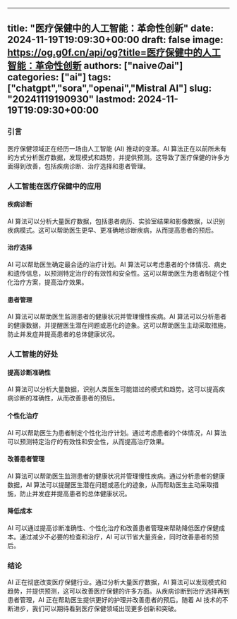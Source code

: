 
---
title: "医疗保健中的人工智能：革命性创新"
date: 2024-11-19T19:09:30+00:00
draft: false
image: https://og.g0f.cn/api/og?title=医疗保健中的人工智能：革命性创新
authors: ["naiveのai"]
categories: ["ai"]
tags: ["chatgpt","sora","openai","Mistral AI"]
slug: "20241119190930"
lastmod: 2024-11-19T19:09:30+00:00
---
### 引言

医疗保健领域正在经历一场由人工智能 (AI) 推动的变革。AI 算法正在以前所未有的方式分析医疗数据，发现模式和趋势，并提供预测。这导致了医疗保健的许多方面得到改善，包括疾病诊断、治疗选择和患者管理。

### 人工智能在医疗保健中的应用

#### 疾病诊断

AI 算法可以分析大量医疗数据，包括患者病历、实验室结果和影像数据，以识别疾病模式。这可以帮助医生更早、更准确地诊断疾病，从而提高患者的预后。

#### 治疗选择

AI 可以帮助医生确定最合适的治疗计划。AI 算法可以考虑患者的个体情况、病史和遗传信息，以预测特定治疗的有效性和安全性。这可以帮助医生为患者制定个性化治疗方案，提高治疗效果。

#### 患者管理

AI 算法可以帮助医生监测患者的健康状况并管理慢性疾病。AI 算法可以分析患者的健康数据，并提醒医生潜在问题或恶化的迹象。这可以帮助医生主动采取措施，防止并发症并提高患者的总体健康状况。

### 人工智能的好处

#### 提高诊断准确性

AI 算法可以分析大量数据，识别人类医生可能错过的模式和趋势。这可以提高疾病诊断的准确性，从而改善患者的预后。

#### 个性化治疗

AI 可以帮助医生为患者制定个性化治疗计划。通过考虑患者的个体情况，AI 算法可以预测特定治疗的有效性和安全性，从而提高治疗效果。

#### 改善患者管理

AI 算法可以帮助医生监测患者的健康状况并管理慢性疾病。通过分析患者的健康数据，AI 算法可以提醒医生潜在问题或恶化的迹象，从而帮助医生主动采取措施，防止并发症并提高患者的总体健康状况。

#### 降低成本

AI 可以通过提高诊断准确性、个性化治疗和改善患者管理来帮助降低医疗保健成本。通过减少不必要的检查和治疗，AI 可以节省大量资金，同时改善患者的预后。

### 结论

AI 正在彻底改变医疗保健行业。通过分析大量医疗数据，AI 算法可以发现模式和趋势，并提供预测，这可以改善医疗保健的许多方面。从疾病诊断到治疗选择再到患者管理，AI 正在帮助医生提供更好的护理并改善患者的预后。随着 AI 技术的不断进步，我们可以期待看到医疗保健领域出现更多创新和突破。